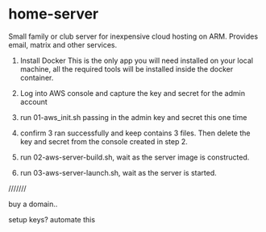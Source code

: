 # home-server
Small family or club server for inexpensive cloud hosting on ARM. Provides email, matrix and other services.

1. Install Docker
    This is the only app you will need installed on your local machine, all the required tools will be installed inside the docker container.
    
2. Log into AWS console and capture the key and secret for the admin account

3. run 01-aws_init.sh passing in the admin key and secret this one time

4. confirm 3 ran successfully and keep contains 3 files. Then delete the key and secret from the console created in step 2.

5. run 02-aws-server-build.sh, wait as the server image is constructed.

6. run 03-aws-server-launch.sh, wait as the server is started.

///////


buy a domain..

setup keys? automate this
